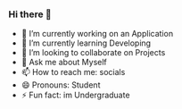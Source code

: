 ### Hi there 👋

- 🔭 I’m currently working on an Application
- 🌱 I’m currently learning Developing
- 👯 I’m looking to collaborate on Projects 
- 💬 Ask me about Myself
- 📫 How to reach me: socials
- 😄 Pronouns: Student
- ⚡ Fun fact: im Undergraduate
